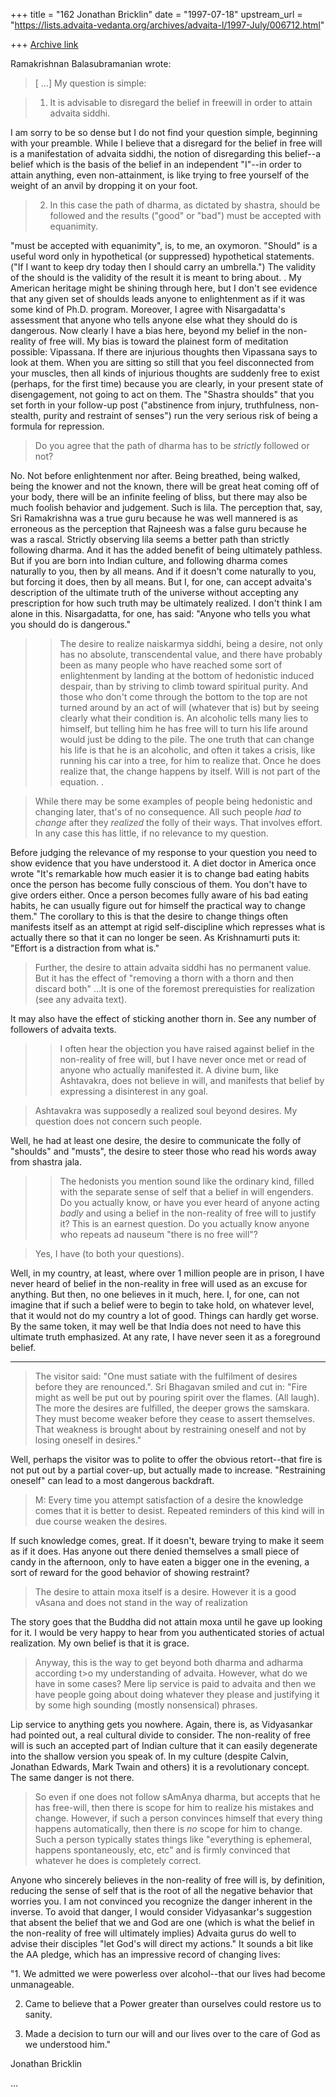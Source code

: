 +++
title = "162 Jonathan Bricklin"
date = "1997-07-18"
upstream_url = "https://lists.advaita-vedanta.org/archives/advaita-l/1997-July/006712.html"

+++
[Archive link](https://lists.advaita-vedanta.org/archives/advaita-l/1997-July/006712.html)

Ramakrishnan Balasubramanian wrote:

>[ ...]  My question is simple:

>1. It is advisable to disregard the belief in freewill in order to
>attain advaita siddhi.


I am sorry to be so dense but I do not find your question simple, beginning
with your preamble.
While I believe that a disregard for the belief in free
will is a manifestation of advaita siddhi, the notion of disregarding this
belief--a belief  which is the basis of  the belief in an independent
"I"--in order to attain anything, even non-attainment, is like trying to
free yourself of the weight of an anvil by dropping it on your foot.

>2. In this case the path of dharma, as dictated by shastra, should be
followed and the results ("good" or "bad") must be accepted with
equanimity.

"must be accepted with equanimity", is, to me, an oxymoron.  "Should" is a
useful word only in hypothetical (or suppressed) hypothetical statements.
("If I want to keep dry today then I should carry an umbrella.")  The
validity of the should is the validity of the result it is meant to bring
about.  .
My American heritage might be shining through here, but I don't see
evidence that any given set of shoulds leads anyone to
enlightenment as if it was some kind of Ph.D. program.  Moreover, I agree
with Nisargadatta's
assessment that anyone who tells anyone else what they should do is
dangerous.
Now clearly I have a bias here, beyond my belief in the non-reality of free
will.  My bias is toward the plainest form of meditation possible:
Vipassana.  If there are injurious thoughts then Vipassana says
to look at them.  When you are sitting so still that you feel disconnected
from your muscles, then all kinds of injurious thoughts are suddenly free
to exist (perhaps, for the first time) because you are clearly, in your
present state of disengagement, not going to act on them.  The "Shastra
shoulds"
that you set forth in your follow-up post ("abstinence from injury,
truthfulness, non-stealth, purity and restraint of senses") run the very
serious risk of being a
formula for repression.

>Do you agree that the path of dharma has to be _strictly_ followed or
>not?

No.  Not before enlightenment nor after.  Being breathed, being walked,
being the knower and not the known, there will be great heat coming off of
your body, there will be an infinite feeling of bliss, but there may also
be much foolish behavior and judgement.  Such is lila.
The perception that, say, Sri Ramakrishna was a true guru because he was
well
mannered is as erroneous as the perception that Rajneesh was a false guru
because he was a rascal.  Strictly observing lila seems a better path than
strictly following dharma.  And it has the added benefit of being
ultimately pathless.  But if you are born into Indian culture, and
following dharma comes naturally to you, then by all means.  And if it
doesn't come naturally to you, but forcing it does, then by all means.  But
I, for one, can accept advaita's description of the ultimate truth of the
universe without accepting any prescription for how such truth may be
ultimately realized.  I don't think I am alone in this.  Nisargadatta, for
one, has said:  "Anyone who tells you what you should do is dangerous."


>> The desire to realize naiskarmya siddhi, being a desire, not only has no
>> absolute, transcendental value, and there have probably been as many
people
>> who have reached some sort of enlightenment by landing at the bottom of
> >hedonistic induced despair, than by striving to climb toward spiritual
> >purity. And those who don't come through the bottom to the top are not
> >turned around by an act of will (whatever that is) but by seeing clearly
> >what their condition is.  An alcoholic tells many lies to himself, but
> >telling him he has free will to turn his life around would just be
>>dding to the pile.  The one truth that can change his life is that he is
an
> >alcoholic, and often it takes a crisis, like running his car into a
>>tree, for him to realize that.  Once he does realize that, the change
happens
>>by itself.  Will is not part of the equation. .

>While there may be some examples of people being hedonistic and changing
>later, that's of no consequence. All such people _had to change_ after
>they _realized_ the folly of their ways. That involves effort. In any
>case this has little, if no relevance to my question.

Before judging the relevance of my response to your question you need to
show evidence that you have understood it.  A diet doctor in America once
wrote "It's remarkable how much easier it is to change bad eating habits
once the person has become fully conscious of them.  You don't have to give
orders either.  Once a person becomes fully aware of his bad eating habits,
he can usually figure out for himself the practical way to change them."
The corollary to this is that the desire to change things often manifests
itself as an attempt at rigid self-discipline which represses what is
actually there so that it can no longer be seen.  As Krishnamurti puts it:
"Effort is a distraction from what is."


>Further, the desire to attain advaita siddhi has no permanent value. But
>it has the effect of "removing a thorn with a thorn and then discard
>both" ...It is one of the foremost prerequisties
>for realization (see any advaita text).

It may also have the effect of sticking another thorn in.  See any number
of followers of advaita texts.



> > I often hear the objection you have raised against belief in the
>> non-reality of free will, but I have never once met or read of anyone
who actually manifested it.  A divine bum, like Ashtavakra, does not
believe
>>in will, and manifests that belief by expressing a disinterest in any
goal.

>Ashtavakra was supposedly a realized soul beyond desires. My question
>does not concern such people.


Well, he had at least one desire, the desire to communicate the folly of
"shoulds" and "musts", the desire to steer those who read his words away
from shastra
jala.

> >The hedonists you mention sound like the ordinary kind, filled with the
>> separate sense of self that a belief in will engenders.  Do you actually
>> know, or have you ever heard of anyone acting *badly* and using a belief
in
> >the non-reality of free will to justify it?  This is an earnest
question.
>> Do you actually know anyone who repeats ad nauseum "there is no free
will"?

>Yes, I have (to both your questions).


Well, in my country, at least, where over 1 million people are in prison, I
have never heard of belief in the non-reality in free will used as an
excuse for anything.  But then, no one believes in it much, here.  I, for
one, can not imagine that if such a belief were to begin to take hold, on
whatever level, that it would not do my country a lot of good.  Things can
hardly get worse.  By the same token, it may well be that India does not
need to have this ultimate truth emphasized.  At any rate, I have never
seen it as a foreground belief.



_____________________

>The visitor said: "One must satiate with the fulfilment of desires
>before they are renounced.". Sri Bhagavan smiled and cut in: "Fire might
>as well be put out by pouring spirit over the flames. (All laugh). The
>more the desires are fulfilled, the deeper grows the samskara. They must
>become weaker before they cease to assert themselves. That weakness is
>brought about by restraining oneself and not by losing oneself in
>desires."


Well, perhaps the visitor was to polite to offer the obvious retort--that
fire is not put out by a partial cover-up, but actually made to increase.
"Restraining oneself" can lead to a most dangerous backdraft.



>M: Every time you attempt satisfaction of a desire the knowledge comes
>that it is better to desist. Repeated reminders of this kind will in due
>course weaken the desires.

If such knowledge comes, great.  If it doesn't, beware trying to make it
seem as if it does.  Has anyone out there denied themselves a small piece
of candy in the afternoon, only to have eaten a bigger one in the evening,
a sort of reward for the good behavior of showing restraint?


>The desire to attain moxa itself is a desire. However it is a good
>vAsana and does not stand in the way of realization

The story goes that the Buddha did not attain moxa until he gave up looking
for it.  I would be very happy to hear from you authenticated stories of
actual realization.  My own belief is that it is grace.

>Anyway, this is the way to get beyond both dharma and adharma according
t>o my understanding of advaita. However, what do we have in some cases?
>Mere lip service is paid to advaita and then we have people going about
>doing whatever they please and justifying it by some high sounding
>(mostly nonsensical) phrases.

Lip service to anything gets you nowhere.  Again, there is, as Vidyasankar
had pointed out, a real cultural divide to consider.  The non-reality of
free will is such an accepted part of Indian culture that it can easily
degenerate into the shallow version you speak of.  In my culture (despite
Calvin, Jonathan Edwards, Mark Twain and others) it is a revolutionary
concept.  The same danger is not there.

>So even if one does not follow sAmAnya dharma, but accepts that he has
>free-will, then there is scope for him to realize his mistakes and
>change. However, if such a person convinces himself that every thing
>happens automatically, then there is _no_ scope for him to change. Such
>a person typically states things like "everything is ephemeral, happens
>spontaneously, etc, etc" and is firmly convinced that whatever he does
>is completely correct.

Anyone who sincerely believes in the non-reality of free will is, by
definition, reducing the sense of self that is the root of all the negative
behavior that worries you.  I am not convinced you recognize the danger
inherent in the inverse.  To avoid that danger, I would consider
Vidyasankar's suggestion that absent the belief that we and God are one
(which is what the belief in the non-reality of free will ultimately
implies) Advaita gurus do well to advise their disciples "let God's will
direct my actions."  It sounds a bit like the AA pledge, which has an
impressive record of changing lives:

"1.  We admitted we were powerless over alcohol--that our lives had become
unmanageable.

2.  Came to believe that a Power greater than ourselves could restore us to
sanity.

3.  Made a decision to turn our will and our lives over to the care of God
as we understood him."



Jonathan Bricklin






...

